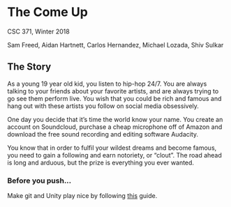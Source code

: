# The Come Up
CSC 371, Winter 2018

Sam Freed, Aidan Hartnett, Carlos Hernandez, Michael Lozada, Shiv Sulkar

## The Story
As a young 19 year old kid, you listen to hip-hop 24/7. You are always talking to your friends about your favorite artists, and are always trying to go see them perform live. You wish that you could be rich and famous and hang out with these artists you follow on social media obsessively.

One day you decide that it’s time the world know your name. You create an account on Soundcloud, purchase a cheap microphone off of Amazon and download the free sound recording and editing software Audacity.

You know that in order to fulfil your wildest dreams and become famous, you need to gain a following and earn notoriety, or “clout”. The road ahead is long and arduous, but the prize is everything you ever wanted.

### Before you push...
Make git and Unity play nice by following [this](https://robots.thoughtbot.com/how-to-git-with-unity) guide.
